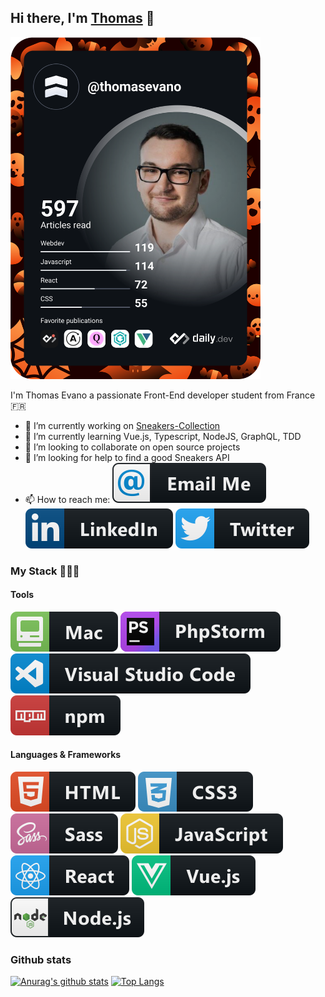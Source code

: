 ## Hi there, I'm [Thomas](https://thomasevano.fr) 👋

<a href="https://app.daily.dev/DailyDevTips"><img src="https://github.com/thomasevano/thomasevano/blob/master/devcard.svg" width="400" alt="Thomas Evano Dev Card"/></a>

I'm Thomas Evano a passionate Front-End developer student from France :fr:

- 🔭 I’m currently working on [Sneakers-Collection](https://github.com/Thomasevano/sneakers-collection)
- 🌱 I’m currently learning Vue.js, Typescript, NodeJS, GraphQL, TDD
- 👯 I’m looking to collaborate on open source projects
- 🤔 I’m looking for help to find a good Sneakers API
- 📫 How to reach me: [![email Logo](https://raw.githubusercontent.com/Thomasevano/Thomasevano/master/assets/email_me.svg)](mailto:thomas-evano@hotmail.fr)
  [![Linkedin logo](https://raw.githubusercontent.com/Thomasevano/Thomasevano/master/assets/linkedin.svg)](https://www.linkedin.com/in/thomasevano/)
  [![Twitter logo](https://raw.githubusercontent.com/Thomasevano/Thomasevano/master/assets/twitter.svg)](https://www.linkedin.com/in/thomasevano/)

### My Stack 👨🏻‍💻

#### Tools

![mac logo](https://raw.githubusercontent.com/Thomasevano/Thomasevano/master/assets/mac.svg) ![phpstorm logo](https://raw.githubusercontent.com/Thomasevano/Thomasevano/master/assets/phpstorm.svg) ![vscode logo](https://raw.githubusercontent.com/Thomasevano/Thomasevano/master/assets/vscode.svg)
![npm logo](https://raw.githubusercontent.com/Thomasevano/Thomasevano/master/assets/npm.svg)

#### Languages & Frameworks

![html logo](https://raw.githubusercontent.com/Thomasevano/Thomasevano/master/assets/html.svg) ![css logo](https://raw.githubusercontent.com/Thomasevano/Thomasevano/master/assets/css.svg) ![sass logo](https://raw.githubusercontent.com/Thomasevano/Thomasevano/master/assets/sass.svg) ![js logo](https://raw.githubusercontent.com/Thomasevano/Thomasevano/master/assets/js.svg)
![react logo](https://raw.githubusercontent.com/Thomasevano/Thomasevano/master/assets/react.svg) ![vue logo](https://raw.githubusercontent.com/Thomasevano/Thomasevano/master/assets/vue.svg) ![nodejs logo](https://raw.githubusercontent.com/Thomasevano/Thomasevano/master/assets/nodejs.svg)

### Github stats

[![Anurag's github stats](https://github-readme-stats.vercel.app/api?username=Thomasevano&show_icons=true&theme=radical)](https://github.com/anuraghazra/github-readme-stats) [![Top Langs](https://github-readme-stats.vercel.app/api/top-langs/?username=Thomasevano&layout=compact&theme=radical)](https://github.com/anuraghazra/github-readme-stats)

  <!--
  **Thomasevano/Thomasevano** is a ✨ _special_ ✨ repository because its `README.md` (this file) appears on your GitHub profile.

Here are some ideas to get you started:

- 🔭 I’m currently working on ...
- 🌱 I’m currently learning ...
- 👯 I’m looking to collaborate on ...
- 🤔 I’m looking for help with ...
- 💬 Ask me about ...
- 📫 How to reach me: ...
- 😄 Pronouns: ...
- ⚡ Fun fact: ...
  -->
